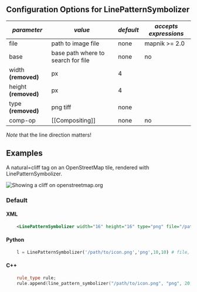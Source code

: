 ## Configuration Options for LinePatternSymbolizer

| *parameter* | *value* | *default* | *accepts expressions* |
|---|---|---|---|
| file | path to image file | none | mapnik >= 2.0 |
| base | base path where to search for file | none | no |
| width **(removed)**| px | 4 | |
| height **(removed)**| px | 4 | |
| type **(removed)**| png tiff | none | |
| comp-op | [[Compositing]] | none | no |

*Note* that the line direction matters!

## Examples
A natural=cliff tag on an OpenStreetMap tile, rendered with LinePatternSymbolizer.

![Showing a cliff on openstreetmap.org](http://a.tile.openstreetmap.org/18/141423/87855.png)

### Default


#### XML

```xml
    <LinePatternSymbolizer width="16" height="16" type="png" file="/path/to/icon.png"/>
```


#### Python


```python
    l = LinePatternSymbolizer('/path/to/icon.png','png',10,10) # file, type, width, height
```

#### C++

```cpp
    rule_type rule;
    rule.append(line_pattern_symbolizer("/path/to/icon.png", "png", 20, 20)); // file, type, width, height
```